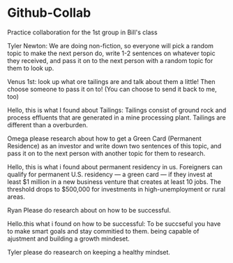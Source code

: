 # Github-Collab
Practice collaboration for the 1st group in Bill's class

Tyler Newton: We are doing non-fiction, so everyone will pick a random topic to make the next person do, write 1-2 sentences on whatever topic they received, and pass it on to the next person with a random topic for them to look up.

Venus 1st: look up what ore tailings are and talk about them a little! Then choose someone to pass it on to! (You can choose to send it back to me, too)


Hello, this is what I found about Tailings:
Tailings consist of ground rock and process effluents that are generated in a mine processing plant. Tailings are different than a overburden.

Omega please research about how to get a Green Card (Permanent Residence) as an investor and write down two sentences of this topic, and pass it on to the next person with another topic for them to research.

Hello, this is what i found about permanent residency in us. 
Foreigners can qualify for permanent U.S. residency — a green card — if they invest at least $1 million in a new business venture that creates at least 10 jobs. The threshold drops to $500,000 for investments in high-unemployment or rural areas.

Ryan Please do research about on how to be successful.

Hello.this what i found on how to be successful:
To be succseful you have to make smart goals and stay commitied to them. being capable of ajustment and building a growth mindeset.

Tyler please do reasearch on keeping a healthy mindset.

